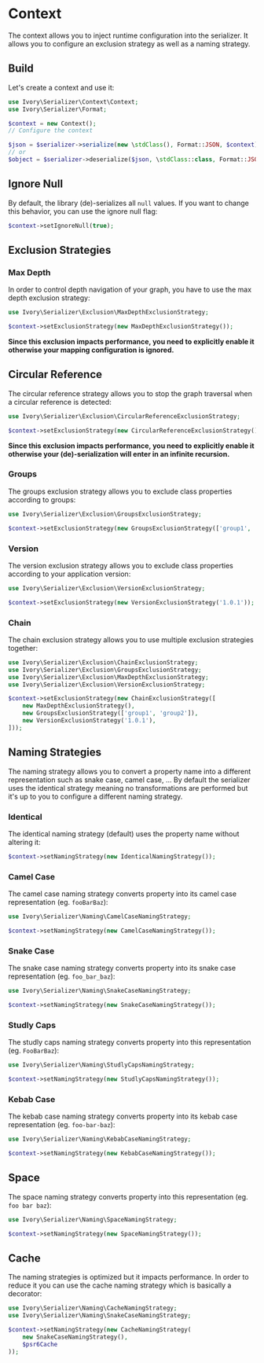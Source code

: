# Context

The context allows you to inject runtime configuration into the serializer. It allows you to configure an exclusion 
strategy as well as a naming strategy.

## Build

Let's create a context and use it:

``` php
use Ivory\Serializer\Context\Context;
use Ivory\Serializer\Format;

$context = new Context();
// Configure the context

$json = $serializer->serialize(new \stdClass(), Format::JSON, $context);
// or
$object = $serializer->deserialize($json, \stdClass::class, Format::JSON, $context);
```

## Ignore Null

By default, the library (de)-serializes all `null` values. If you want to change this behavior, you can use the ignore 
null flag:
  
``` php
$context->setIgnoreNull(true);
```

## Exclusion Strategies

### Max Depth

In order to control depth navigation of your graph, you have to use the max depth exclusion strategy:

``` php
use Ivory\Serializer\Exclusion\MaxDepthExclusionStrategy;

$context->setExclusionStrategy(new MaxDepthExclusionStrategy());
```

**Since this exclusion impacts performance, you need to explicitly enable it otherwise your mapping configuration 
is ignored.**

## Circular Reference

The circular reference strategy allows you to stop the graph traversal when a circular reference is detected:  

``` php
use Ivory\Serializer\Exclusion\CircularReferenceExclusionStrategy;

$context->setExclusionStrategy(new CircularReferenceExclusionStrategy());
```

**Since this exclusion impacts performance, you need to explicitly enable it otherwise your (de)-serialization will 
enter in an infinite recursion.**

### Groups

The groups exclusion strategy allows you to exclude class properties according to groups:

``` php
use Ivory\Serializer\Exclusion\GroupsExclusionStrategy;

$context->setExclusionStrategy(new GroupsExclusionStrategy(['group1', 'group2']));
```

### Version

The version exclusion strategy allows you to exclude class properties according to your application version:

``` php
use Ivory\Serializer\Exclusion\VersionExclusionStrategy;

$context->setExclusionStrategy(new VersionExclusionStrategy('1.0.1'));
```

### Chain

The chain exclusion strategy allows you to use multiple exclusion strategies together:

``` php
use Ivory\Serializer\Exclusion\ChainExclusionStrategy;
use Ivory\Serializer\Exclusion\GroupsExclusionStrategy;
use Ivory\Serializer\Exclusion\MaxDepthExclusionStrategy;
use Ivory\Serializer\Exclusion\VersionExclusionStrategy;

$context->setExclusionStrategy(new ChainExclusionStrategy([
    new MaxDepthExclusionStrategy(),
    new GroupsExclusionStrategy(['group1', 'group2']),
    new VersionExclusionStrategy('1.0.1'),
]));
```

## Naming Strategies

The naming strategy allows you to convert a property name into a different representation such as snake case, camel 
case, ... By default the serializer uses the identical strategy meaning no transformations are performed but it's up 
to you to configure a different naming strategy.

### Identical

The identical naming strategy (default) uses the property name without altering it:

``` php
$context->setNamingStrategy(new IdenticalNamingStrategy());
```

### Camel Case

The camel case naming strategy converts property into its camel case representation (eg. `fooBarBaz`):

``` php
use Ivory\Serializer\Naming\CamelCaseNamingStrategy;

$context->setNamingStrategy(new CamelCaseNamingStrategy());
```

### Snake Case

The snake case naming strategy converts property into its snake case representation (eg. `foo_bar_baz`):

``` php
use Ivory\Serializer\Naming\SnakeCaseNamingStrategy;

$context->setNamingStrategy(new SnakeCaseNamingStrategy());
```

### Studly Caps

The studly caps naming strategy converts property into this representation (eg. `FooBarBaz`):

``` php
use Ivory\Serializer\Naming\StudlyCapsNamingStrategy;

$context->setNamingStrategy(new StudlyCapsNamingStrategy());
```

### Kebab Case

The kebab case naming strategy converts property into its kebab case representation (eg. `foo-bar-baz`):

``` php
use Ivory\Serializer\Naming\KebabCaseNamingStrategy;

$context->setNamingStrategy(new KebabCaseNamingStrategy());
```

## Space

The space naming strategy converts property into this representation (eg. `foo bar baz`):

``` php
use Ivory\Serializer\Naming\SpaceNamingStrategy;

$context->setNamingStrategy(new SpaceNamingStrategy());
```

## Cache

The naming strategies is optimized but it impacts performance. In order to reduce it you can use the cache naming 
strategy which is basically a decorator:
 
``` php
use Ivory\Serializer\Naming\CacheNamingStrategy;
use Ivory\Serializer\Naming\SnakeCaseNamingStrategy;

$context->setNamingStrategy(new CacheNamingStrategy(
    new SnakeCaseNamingStrategy(), 
    $psr6Cache
));
```
